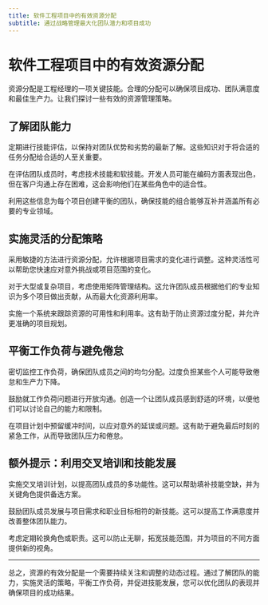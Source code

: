 ```yaml
---
title: 软件工程项目中的有效资源分配
subtitle: 通过战略管理最大化团队潜力和项目成功
---
```


# 软件工程项目中的有效资源分配

资源分配是工程经理的一项关键技能。合理的分配可以确保项目成功、团队满意度和最佳生产力。让我们探讨一些有效的资源管理策略。

## 了解团队能力

定期进行技能评估，以保持对团队优势和劣势的最新了解。这些知识对于将合适的任务分配给合适的人至关重要。

在评估团队成员时，考虑技术技能和软技能。开发人员可能在编码方面表现出色，但在客户沟通上存在困难，这会影响他们在某些角色中的适合性。

利用这些信息为每个项目创建平衡的团队，确保技能的组合能够互补并涵盖所有必要的专业领域。

## 实施灵活的分配策略

采用敏捷的方法进行资源分配，允许根据项目需求的变化进行调整。这种灵活性可以帮助您快速应对意外挑战或项目范围的变化。

对于大型或复杂项目，考虑使用矩阵管理结构。这允许团队成员根据他们的专业知识为多个项目做出贡献，从而最大化资源利用率。

实施一个系统来跟踪资源的可用性和利用率。这有助于防止资源过度分配，并允许更准确的项目规划。

## 平衡工作负荷与避免倦怠

密切监控工作负荷，确保团队成员之间的均匀分配。过度负担某些个人可能导致倦怠和生产力下降。

鼓励就工作负荷问题进行开放沟通。创造一个让团队成员感到舒适的环境，以便他们可以讨论自己的能力和限制。

在项目计划中预留缓冲时间，以应对意外的延误或问题。这有助于避免最后时刻的紧急工作，从而导致团队压力和倦怠。

## 额外提示：利用交叉培训和技能发展

实施交叉培训计划，以提高团队成员的多功能性。这可以帮助填补技能空缺，并为关键角色提供备选方案。

鼓励团队成员发展与项目需求和职业目标相符的新技能。这可以提高工作满意度并改善整体团队能力。

考虑定期轮换角色或职责。这可以防止无聊，拓宽技能范围，并为项目的不同方面提供新的视角。

---

总之，资源的有效分配是一个需要持续关注和调整的动态过程。通过了解团队的能力，实施灵活的策略，平衡工作负荷，并促进技能发展，您可以优化团队的表现并确保项目的成功结果。
